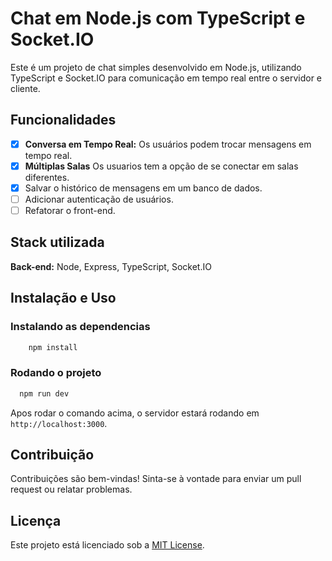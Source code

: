 # Chat em Node.js com TypeScript e Socket.IO

Este é um projeto de chat simples desenvolvido em Node.js, utilizando TypeScript e Socket.IO para comunicação em tempo real entre o servidor e cliente.

## Funcionalidades

- [X] **Conversa em Tempo Real:** Os usuários podem trocar mensagens em tempo real.
- [X] **Múltiplas Salas** Os usuarios tem a opção de se conectar em salas diferentes.
- [X] Salvar o histórico de mensagens em um banco de dados.
- [ ] Adicionar autenticação de usuários.
- [ ] Refatorar o front-end.

## Stack utilizada

**Back-end:** Node, Express, TypeScript, Socket.IO

## Instalação e Uso

### Instalando as dependencias

```bash
    npm install
```

### Rodando o projeto

```bash
  npm run dev
```
Apos rodar o comando acima, o servidor estará rodando em `http://localhost:3000`.

## Contribuição

Contribuições são bem-vindas! Sinta-se à vontade para enviar um pull request ou relatar problemas.

## Licença

Este projeto está licenciado sob a [MIT License](https://opensource.org/licenses/MIT).
